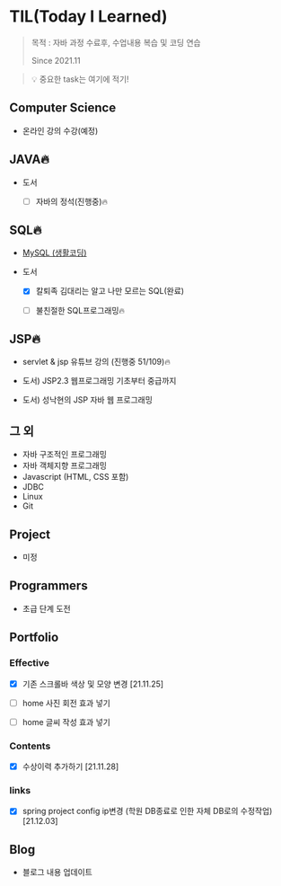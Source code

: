 # TIL(Today I Learned)

> 목적 : 자바 과정 수료후, 수업내용 복습 및 코딩 연습
>
> Since 2021.11

> 💡 중요한 task는 여기에 적기!

## Computer Science

- 온라인 강의 수강(예정)

  

## JAVA🔥

- 도서

  - [ ] 자바의 정석(진행중)🔥



## SQL🔥

- [MySQL (생활코딩)](https://github.com/kwonohsun12/TIL/blob/95cba3cb6cb8faef949f18eaaaac5196f7331992/SQL/MySQL/%EC%83%9D%ED%99%9C%EC%BD%94%EB%94%A9.md)
- 도서
  
  - [x] 칼퇴족 김대리는 알고 나만 모르는 SQL(완료)
  - [ ] 불친절한 SQL프로그래밍🔥

 


## JSP🔥 

- servlet & jsp 유튜브 강의 (진행중 51/109)🔥 
- 도서) JSP2.3 웹프로그래밍 기초부터 중급까지

- 도서) 성낙현의 JSP 자바 웹 프로그래밍



## 그 외

- 자바 구조적인 프로그래밍
- 자바 객체지향 프로그래밍
- Javascript (HTML, CSS 포함)
- JDBC
- Linux
- Git



## Project

- 미정



## Programmers

- 초급 단계 도전



## Portfolio

### Effective

- [x] 기존 스크롤바 색상 및 모양 변경 [21.11.25]

- [ ] home 사진 회전 효과 넣기

- [ ] home 글씨 작성 효과 넣기

  

### Contents

- [x] 수상이력 추가하기 [21.11.28]



### links

- [x] spring project config ip변경 (학원 DB종료로 인한 자체 DB로의 수정작업) [21.12.03]



## Blog

- 블로그 내용 업데이트
